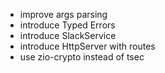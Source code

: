 * improve args parsing
* introduce Typed Errors
* introduce SlackService
* introduce HttpServer with routes
* use zio-crypto instead of tsec